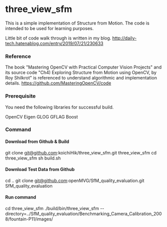 # three_view_sfm

This is a simple implementation of Structure from Motion. The code is intended to be used for learning purposes.

Little bit of code walk through is written in my blog.
http://daily-tech.hatenablog.com/entry/2019/07/21/230633

### Reference
The book "Mastering OpenCV with Practical Computer Vision Projects" and its source code "Ch4) Exploring Structure from Motion using OpenCV, by Roy Shilkrot" is referenced to understand algorithmic and implementation details.
https://github.com/MasteringOpenCV/code

### Prerequisite
You need the following libraries for successful build.

OpenCV
Eigen
GLOG
GFLAG
Boost

### Command
#### Download from Github & Build
git clone git@github.com:koichiHik/three_view_sfm.git three_view_sfm
cd three_view_sfm
sh build.sh

#### Download Test Data from Github
cd ..
git clone git@github.com:openMVG/SfM_quality_evaluation.git SfM_quality_evaluation

#### Run command
cd three_view_sfm
./build/bin/three_view_sfm --directory=../SfM_quality_evaluation/Benchmarking_Camera_Calibration_2008/fountain-P11/images/
